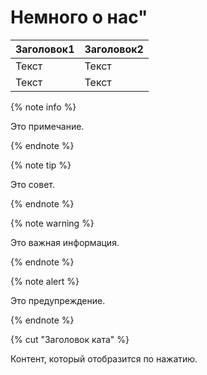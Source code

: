 # Немного о нас" 


| Заголовок1  | Заголовок2  |
| ----------- | ----------- |
| Текст       | Текст       |
| Текст       | Текст       |


{% note info %}

Это примечание.

{% endnote %}


{% note tip %}

Это совет.

{% endnote %}


{% note warning %}

Это важная информация.

{% endnote %}


{% note alert %}

Это предупреждение.

{% endnote %}


{% cut "Заголовок ката" %}

Контент, который отобразится по нажатию.






